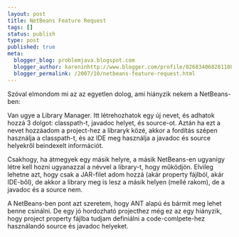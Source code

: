 ```yaml
---
layout: post
title: NetBeans Feature Request
tags: []
status: publish
type: post
published: true
meta:
  blogger_blog: problemjava.blogspot.com
  blogger_author: kareninhttp://www.blogger.com/profile/02683406828110839343noreply@blogger.com
  blogger_permalink: /2007/10/netbeans-feature-request.html
---
```

Szóval elmondom mi az az egyetlen dolog, ami hiányzik nekem a NetBeans-ben:

  
Van ugye a Library Manager. Itt létrehozhatok egy új nevet, és adhatok hozzá 3
dolgot: classpath-t, javadoc helyet, és source-ot. Aztán ha ezt a nevet
hozzáadom a project-hez a libraryk közé, akkor a fordítás szépen használja a
classpath-t, és az IDE meg használja a javadoc és source helyekről beindexelt
információt.

  
Csakhogy, ha átmegyek egy másik helyre, a másik NetBeans-en ugyanígy létre
kell hozni ugyanazzal a névvel a library-t, hogy működjön. Elvileg lehetne
azt, hogy csak a JAR-filet adom hozzá (akár property fájlból, akár IDE-ből),
de akkor a library meg is lesz a másik helyen (mellé rakom), de a javadoc és a
source nem.

  
A NetBeans-ben pont azt szeretem, hogy ANT alapú és bármit meg lehet benne
csinálni. De egy jó hordozható projecthez még ez az egy hiányzik, hogy project
property fájlba tudjam definiálni a code-comlpete-hez használandó source és
javadoc helyeket.

